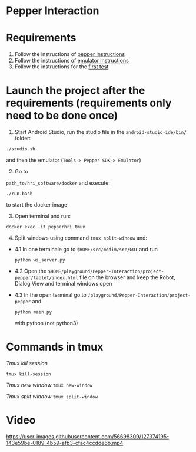 # Pepper Interaction

# Requirements

1. Follow the instructions of [pepper instructions](./setup_pepper.md)
2. Follow the instructions of [emulator instructions](./setup_emulator.md)
3. Follow the instructions for the [first test](./fist_test.md)

# Launch the project after the requirements (requirements only need to be done once)

1. Start Android Studio, run the studio file in the `android-studio-ide/bin/` folder:

```
./studio.sh 
```

and then the emulator (`Tools-> Pepper SDK-> Emulator`)

2. Go to 

`path_to/hri_software/docker` and execute:
```
./run.bash
```

to start the docker image

3. Open terminal and run:

```
docker exec -it pepperhri tmux
```

4. Split windows using command `tmux split-window` and:
  + 4.1 In one terminale go to `$HOME/src/modim/src/GUI` and run 
    ```
    python ws_server.py
    ```
   
   + 4.2 Open the `$HOME/playground/Pepper-Interaction/project-pepper/tablet/index.html` file on the browser and keep the Robot, Dialog View and terminal windows open
   
   + 4.3 In the open terminal go to `/playground/Pepper-Interaction/project-pepper` and
     ```
     python main.py
     ```
      with python (not python3)

# Commands in tmux

*Tmux kill session*

```tmux kill-session ```

*Tmux new window*
``` tmux new-window ```

*Tmux split window*
```tmux split-window```

# Video

https://user-images.githubusercontent.com/56698309/127374195-143e59be-0189-4b59-afb3-cfac4ccdde6b.mp4



